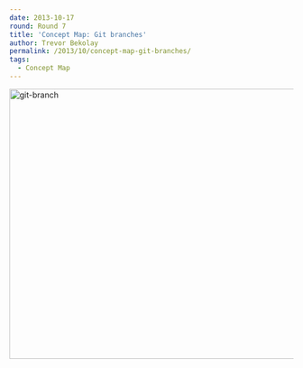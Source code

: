 ```yaml
---
date: 2013-10-17
round: Round 7
title: 'Concept Map: Git branches'
author: Trevor Bekolay
permalink: /2013/10/concept-map-git-branches/
tags:
  - Concept Map
---
```

[<img class="alignnone size-large wp-image-4850" alt="git-branch" src="http://files.software-carpentry.org/training-course/2013/10/git-branch-1024x694.jpg" width="707" height="479" />][1]

 [1]: http://files.software-carpentry.org/training-course/2013/10/git-branch.jpg

